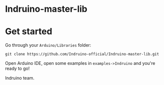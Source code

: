 # Indruino-master-lib

# Get started

Go through your `Arduino/Libraries` folder:

```
git clone https://github.com/Indruino-official/Indruino-master-lib.git
```

Open Arduino IDE, open some examples in `examples->Indruino` and you're ready to go!

Indruino team.